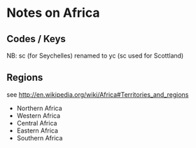 # Notes on Africa

## Codes / Keys

NB: sc (for Seychelles) renamed to yc (sc used for Scottland)


## Regions

see <http://en.wikipedia.org/wiki/Africa#Territories_and_regions>

- Northern Africa
- Western Africa
- Central Africa
- Eastern Africa
- Southern Africa



